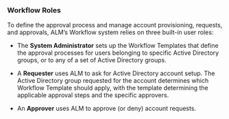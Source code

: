 ﻿[title]: # (Workflow Roles)
[tags]: # (Account Lifecycle Manager,ALM,)
[priority]: # (5440)

### Workflow Roles

To define the approval process and manage account provisioning, requests, and approvals, ALM’s Workflow system relies on three built-in user roles:

* The **System Administrator** sets up the Workflow Templates that define the approval processes for users belonging to specific Active Directory groups, or to any of a set of Active Directory groups.

* A **Requester** uses ALM to ask for Active Directory account setup. The Active Directory group requested for the account determines which Workflow Template should apply, with the template determining the applicable approval steps and the specific approvers.

* An **Approver** uses ALM to approve (or deny) account requests.
 
